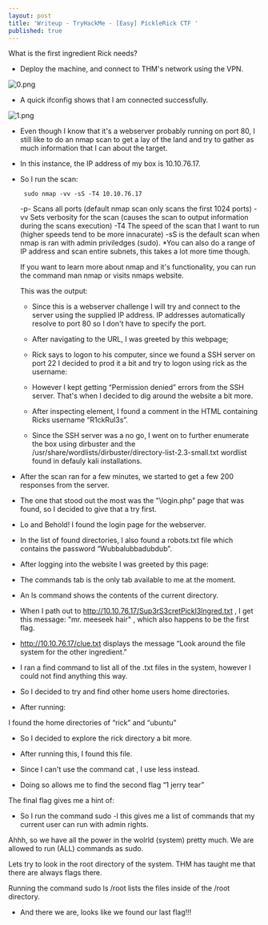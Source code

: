 ```yaml
---
layout: post
title: 'Writeup - TryHackMe - [Easy] PickleRick CTF '
published: true
---
```

What is the first ingredient Rick needs?

 - Deploy the machine, and connect to THM's network using the VPN.
 
 
 ![0.png]({{site.baseurl}}/_posts/0.png)

 
 - A quick ifconfig shows that I am connected successfully.
 
 ![1.png]({{site.baseurl}}/_posts/1.png)


 - Even though I know that it's a webserver probably running on port 80, I still like to do an nmap scan to get a lay of the land and try to gather as much information that I can about the target.
 
 - In this instance, the IP address of my box is 10.10.76.17.
 
 - So I run the scan:
        
        sudo nmap -vv -sS -T4 10.10.76.17
 
    -p-     Scans all ports (default nmap scan only scans the first 1024 ports)
    -vv     Sets verbosity for the scan (causes the scan to output information during the scans execution)
    -T4     The speed of the scan that I want to run (higher speeds tend to be more innacurate)
    -sS     is the default scan when nmap is ran with admin priviledges (sudo).
             *You can also do a range of IP address and scan entire subnets, this takes a lot more time though.     
    
    If you want to learn more about nmap and it's functionality, you can run the command man nmap or visits nmaps website.
    
    This was the output:
    
    
        
    - Since this is a webserver challenge I will try and connect to the server using the supplied IP address. IP addresses automatically resolve to port 80 so I don't have to specify the port.
    
    - After navigating to the URL, I was greeted by this webpage;
    
    
    
    - Rick says to logon to his computer, since we found a SSH server on port 22 I decided to prod it a bit and try to logon using rick as the username:
    
    
    
    - However I kept getting “Permission denied” errors from the SSH server. That's when I decided to dig around the website a bit more.
    
    - After inspecting element, I found a comment in the HTML containing Ricks username “R1ckRul3s”.
    
    - Since the SSH server was a no go, I went on to further enumerate the box using dirbuster and the /usr/share/wordlists/dirbuster/directory-list-2.3-small.txt wordlist found in defauly kali installations.
    



- After the scan ran for a few minutes, we started to get a few 200 responses from the server.



- The one that stood out the most was the "\login.php" page that was found, so I decided to give that a try first.

- Lo and Behold! I found the login page for the webserver.



- In the list of found directories, I also found a robots.txt file which contains the password “Wubbalubbadubdub”.

- After logging into the website I was greeted by this page:



- The commands tab is the only tab available to me at the moment.

- An ls command shows the contents of the current directory.


    
    
- When I path out to http://10.10.76.17/Sup3rS3cretPickl3Ingred.txt , I get this message: "mr. meeseek hair" , which also happens to be the first flag.

- http://10.10.76.17/clue.txt displays the message “Look around the file system for the other ingredient.”

- I ran a find command to list all of the .txt files in the system, however I could not find anything this way.

- So I decided to try and find other home users home directories. 

- After running:



I found the home directories of “rick” and “ubuntu”



- So I decided to explore the rick directory a bit more.



- After running this, I found this file.



- Since I can't use the command cat , I use less instead.



- Doing so allows me to find the second flag “1 jerry tear”

The final flag gives me a hint of:



- So I run the command sudo -l this gives me a list of commands that my current user can run with admin rights.



Ahhh, so we have all the power in the wolrld (system) pretty much. We are allowed to run (ALL) commands as sudo.

Lets try to look in the root directory of the system. THM has taught me that there are always flags there.

Running the command sudo ls /root lists the files inside of the /root directory.



- And there we are, looks like we found our last flag!!!

